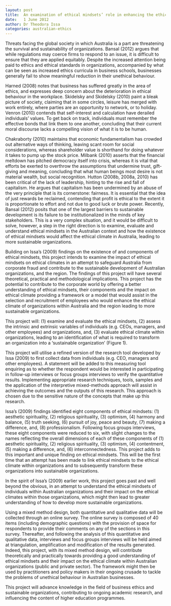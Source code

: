 ```yaml
---
layout: post
title:  An examination of ethical mindsets’ role in enhancing the ethical climate in Australian organizations leading to a more sustainable business.
date:   1 June 2012
author: Dr Theodora Issa
categories: australian-ethics
---
```


Threats facing the global society in which Australia is a part are threatening the survival and sustainability of organizations. Bansal (2012) argues that while regulations may coerce firms to respond to an issue, it is difficult to ensure that they are applied equitably. Despite the increased attention being paid to ethics and ethical standards in organizations, accompanied by what can be seen as increased ethics curricula in business schools, businesses generally fail to show meaningful reduction in their unethical behaviour.

Harned (2008) notes that business has suffered greatly in the area of ethics, and expresses deep concern about the deterioration in ethical behaviour in the workplace. Skidelsky and Skidelsky (2010) paint a bleak picture of society, claiming that in some circles, leisure has merged with work entirely, where parties are an opportunity to network, or to holiday. Venron (2010) contends that self-interest and calculation have derailed individuals’ values. To get back on track, individuals must remember the effective bonds that link them to one another, concluding that their current moral discourse lacks a compelling vision of what it is to be human.

Chakraborty (2010) maintains that economic fundamentalism has crowded out alternative ways of thinking, leaving scant room for social considerations, whereas shareholder value is shorthand for doing whatever it takes to pump up the stock price. Milbank (2010) asserts that the financial meltdown has pitched democracy itself into crisis, whereas it is vital that efforts be exerted to overthrow the assumptions that undermine trust, gift-giving and meaning, concluding that what human beings most desire is not material wealth, but social recognition. Hutton (2008b, 2008a, 2010) has been critical of the lack of leadership, hinting to the rise and fall of capitalism. He argues that capitalism has been undermined by an abuse of the very principle that is its cornerstone: fairness. It is essential that the idea of just rewards be reclaimed, contending that profit is ethical to the extent it is proportionate to effort and not due to good luck or brute power. Recently, Bansal (2012) posits that one of the largest barriers to sustainable development is its failure to be institutionalized in the minds of key stakeholders. This is a very complex situation, and it would be difficult to solve, however, a step in the right direction is to examine, evaluate and understand ethical mindsets in the Australian context and how the existence of ethical mindsets would affect the ethical climate in Australia, leading to more sustainable organizations.

Building on Issa’s (2009) findings on the existence of and components of ethical mindsets, this project intends to examine the impact of ethical mindsets on ethical climates in an attempt to safeguard Australia from corporate fraud and contribute to the sustainable development of Australian organizations, and the region. The findings of this project will have several theoretical, practical and methodological implications. This project has the potential to contribute to the corporate world by offering a better understanding of ethical mindsets, their components and the impact on ethical climate providing a framework or a model that would assist in the selection and recruitment of employees who would enhance the ethical climate of organizations within Australia and the region leading to more sustainable organizations.

This project will: (1) examine and evaluate the ethical mindsets, (2) assess the intrinsic and extrinsic variables of individuals (e.g. CEOs, managers, and other employees) and organizations, and, (3) evaluate ethical climate within organizations, leading to an identification of what is required to transform an organization into a ‘sustainable organization’ (Figure 1).

This project will utilise a refined version of the research tool developed by Issa (2009) to first collect data from individuals (e.g. CEO, managers and other employees). A statement will be added to this measuring tool enquiring as to whether the respondent would be interested in participating in follow-up interviews or focus groups interviews to verify the quantitative results. Implementing appropriate research techniques, tools, samples and the application of the interpretive mixed-methods approach will assist in achieving the outcomes and the outputs of this research. This approach is chosen due to the sensitive nature of the concepts that make up this research.

Issa’s (2009) findings identified eight components of ethical mindsets: (1) aesthetic spirituality, (2) religious spirituality, (3) optimism, (4) harmony and balance, (5) truth seeking, (6) pursuit of joy, peace and beauty, (7) making a difference, and, (8) professionalism. Following focus groups interviews, these eight components were reduced to six, with slight changes to the names reflecting the overall dimensions of each of these components of (1) aesthetic spirituality, (2) religious spirituality, (3) optimism, (4) contentment, (5) making a difference, and, (6) interconnectedness. This project adds to this important and unique finding on ethical mindsets. This will be the first time that an attempt has been made to link ethical mindsets to the ethical climate within organizations and to subsequently transform these organizations into sustainable organizations.

In the spirit of Issa’s (2009) earlier work, this project goes past and well beyond the obvious, in an attempt to understand the ethical mindsets of individuals within Australian organizations and their impact on the ethical climates within those organizations, which might then lead to greater understanding of how to develop more sustainable organizations.

Using a mixed method design, both quantitative and qualitative data will be collected through an online survey. The online survey is composed of 40 items (including demographic questions) with the provision of space for respondents to provide their comments on any of the sections in this survey. Thereafter, and following the analysis of this quantitative and qualitative data, interviews and focus groups interviews will be held aimed at triangulation, amplification and modification of the results generated. Indeed, this project, with its mixed method design, will contribute theoretically and practically towards providing a good understanding of ethical mindsets and their impact on the ethical climate within Australian organizations (public and private sector). The framework might then be used by practitioners and policy makers in their ongoing crusade to tackle the problems of unethical behaviour in Australian businesses.

This project will advance knowledge in the field of business ethics and sustainable organizations, contributing to ongoing academic research, and influencing the content of higher education programmes.

